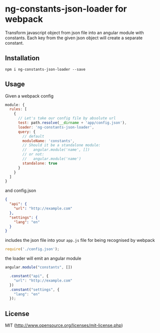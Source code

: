 # ng-constants-json-loader for webpack

Transform javascript object from json file into an angular module with constants. Each key from the given json object will create a separate constant.

## Installation

```
npm i ng-constants-json-loader --save
```

## Usage

Given a webpack config

``` javascript
module: {
  rules: [
    {
      // Let's take our config file by absolute url
      test: path.resolve(__dirname + 'app/config.json'),
      loader: 'ng-constants-json-loader',
      query: {
        // default
        moduleName: 'constants',
        // Should it be a standalone module:
        //   angular.module('name', [])
        // or not:
        //   angular.module('name')
        standalone: true
      }
    }
  ]
}
```

and config.json

``` json
{
  "api": {
    "url": "http://example.com"
  }, 
  "settings": {
    "lang": "en"
  }
}
```

includes the json file into your `app.js` file for being recognised by webpack

```javascript
require('./config.json');
```

the loader will emit an angular module

``` javascript
angular.module("constants", [])

  .constant("api", {
    "url": "http://example.com"
  })
  .constant("settings", {
    "lang": "en"
  });
```

## License

MIT (http://www.opensource.org/licenses/mit-license.php)
